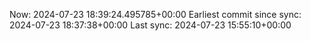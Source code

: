Now: 2024-07-23 18:39:24.495785+00:00 Earliest commit since sync: 2024-07-23 18:37:38+00:00 Last sync: 2024-07-23 15:55:10+00:00
